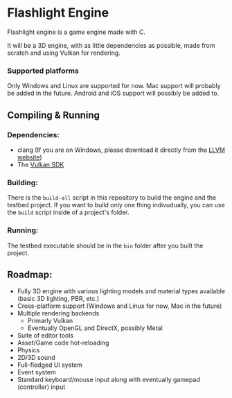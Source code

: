 # Flashlight Engine
Flashlight engine is a game engine made with C.

It will be a 3D engine, with as little dependencies as possible, made from scratch and using Vulkan for rendering.

### Supported platforms
Only Windows and Linux are supported for now. Mac support will probably be added in the future. Android and iOS support
will possibly be added to.

## Compiling & Running

### Dependencies:
- clang (If you are on Windows, please download it directly from the [LLVM website](https://llvm.org/builds/))  
- The [Vulkan SDK](https://vulkan.lunarg.com/)  

### Building:
There is the `build-all` script in this repository to build the engine and the testbed project.
If you want to build only one thing indivudually, you can use the `build` script inside of a
project's folder.  

### Running:
The testbed executable should be in the `bin` folder after you built the project.  

## Roadmap:
- Fully 3D engine with various lighting models and material types available (basic 3D lighting, PBR, etc.)  
- Cross-platform support (Windows and Linux for now, Mac in the future)
- Multiple rendering backends
    - Primarly Vulkan
    - Eventually OpenGL and DirectX, possibly Metal
- Suite of editor tools
- Asset/Game code hot-reloading
- Physics
- 2D/3D sound
- Full-fledged UI system
- Event system
- Standard keyboard/mouse input along with eventually gamepad (controller) input